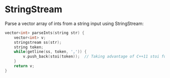 # StringStream

Parse a vector array of ints from a string input using StringStream:

``` cpp
vector<int> parseInts(string str) {
    vector<int> v;
    stringstream ss(str);
    string token;
    while(getline(ss, token, ',')) {
        v.push_back(stoi(token));  // Taking advantage of C++11 stoi function
    }
    return v;
}

```
